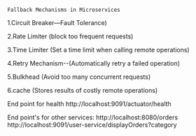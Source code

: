                                                                         Fallback Mechanisms in Microservices
1.Circuit Breaker—Fault Tolerance)

2.Rate Limiter (block too frequent requests)

3.Time Limiter (Set a time limit when calling remote operations)

4.Retry Mechanism--(Automatically retry a failed operation)

5.Bulkhead (Avoid too many concurrent requests)

6.cache (Stores results of costly remote  operations)

End point for health 
http://localhost:9091/actuator/health

End point's for other services:
http://localhost:8080/orders
http://localhost:9091/user-service/displayOrders?category
